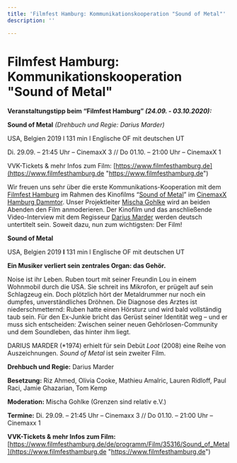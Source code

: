 ```yaml
---
title: 'Filmfest Hamburg: Kommunikationskooperation "Sound of Metal"'
description: ''

---
```

# Filmfest Hamburg: Kommunikationskooperation "Sound of Metal"

**Veranstaltungstipp beim “Filmfest Hamburg” _(24.09. - 03.10.2020):_**

**Sound of Metal** _(Drehbuch und Regie: Darius Marder)_

USA, Belgien 2019 l 131 min l Englische OF mit deutschen UT

Di. 29.09. – 21:45 Uhr – CinemaxX 3 // Do 01.10. – 21:00 Uhr – CinemaxX 1

VVK-Tickets & mehr Infos zum Film: [https://www.filmfesthamburg.de](https://www.filmfesthamburg.de "https://www.filmfesthamburg.de")

  
Wir freuen uns sehr über die erste Kommunikations-Kooperation mit dem [Filmfest Hamburg](https://www.filmfesthamburg.de) im Rahmen des Kinofilms “[Sound of Metal](https://www.filmfesthamburg.de/de/programm/Film/35316/Sound_of_Metal)” im [CinemaxX Hamburg Dammtor](https://www.cinemaxx.de/kinoprogramm/hamburg-dammtor). Unser Projektleiter [Mischa Gohlke](/ueber-uns/gsr-team.html) wird an beiden Abenden den Film anmoderieren. Der Kinofilm und das anschließende Video-Interview mit dem Regisseur [Darius Marder](https://www.filmfesthamburg.de/de/programm/Film/35316/Sound_of_Metal) werden deutsch untertitelt sein. Soweit dazu, nun zum wichtigsten: Der Film!

  
**Sound of Metal**

USA, Belgien 2019 **l** 131 min l Englische OF mit deutschen UT

**Ein Musiker verliert sein zentrales Organ: das Gehör.**

Noise ist ihr Leben. Ruben tourt mit seiner Freundin Lou in einem Wohnmobil durch die USA. Sie schreit ins Mikrofon, er prügelt auf sein Schlagzeug ein. Doch plötzlich hört der Metaldrummer nur noch ein dumpfes, unverständliches Dröhnen. Die Diagnose des Arztes ist niederschmetternd: Ruben hatte einen Hörsturz und wird bald vollständig taub sein. Für den Ex-Junkie bricht das Gerüst seiner Identität weg – und er muss sich entscheiden: Zwischen seiner neuen Gehörlosen-Community und dem Soundleben, das hinter ihm liegt.

DARIUS MARDER (*1974) erhielt für sein Debüt _Loot_ (2008) eine Reihe von Auszeichnungen. _Sound of Metal_ ist sein zweiter Film.

**Drehbuch und Regie:** Darius Marder

**Besetzung:** Riz Ahmed, Olivia Cooke, Mathieu Amalric, Lauren Ridloff, Paul Raci, Jamie Ghazarian, Tom Kemp

**Moderation:** Mischa Gohlke (Grenzen sind relativ e.V.)

**Termine:** Di. 29.09. – 21:45 Uhr – Cinemaxx 3 // Do 01.10. – 21:00 Uhr – Cinemaxx 1

**VVK-Tickets & mehr Infos zum Film:** [https://www.filmfesthamburg.de/de/programm/Film/35316/Sound_of_Metal](https://www.filmfesthamburg.de "https://www.filmfesthamburg.de")
